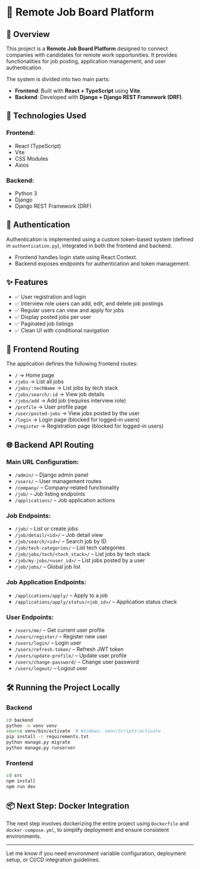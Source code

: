 # 📄 Remote Job Board Platform

## 🧩 Overview
This project is a **Remote Job Board Platform** designed to connect companies with candidates for remote work opportunities. It provides functionalities for job posting, application management, and user authentication.

The system is divided into two main parts:
- **Frontend**: Built with **React + TypeScript** using **Vite**.
- **Backend**: Developed with **Django + Django REST Framework (DRF)**.

## 🚀 Technologies Used

### Frontend:
- React (TypeScript)
- Vite
- CSS Modules
- Axios

### Backend:
- Python 3
- Django
- Django REST Framework (DRF)

## 🔐 Authentication
Authentication is implemented using a custom token-based system (defined in `authentication.py`), integrated in both the frontend and backend.

- Frontend handles login state using React Context.
- Backend exposes endpoints for authentication and token management.

## ✨ Features
- ✅ User registration and login
- ✅ Interview role users can add, edit, and delete job postings
- ✅ Regular users can view and apply for jobs
- ✅ Display posted jobs per user
- ✅ Paginated job listings
- ✅ Clean UI with conditional navigation

## 🧭 Frontend Routing
The application defines the following frontend routes:

- `/` → Home page
- `/jobs` → List all jobs
- `/jobs/:techName` → List jobs by tech stack
- `/jobs/search/:id` → View job details
- `/jobs/add` → Add job (requires interview role)
- `/profile` → User profile page
- `/user/posted-jobs` → View jobs posted by the user
- `/login` → Login page (blocked for logged-in users)
- `/register` → Registration page (blocked for logged-in users)

## 🌐 Backend API Routing

### Main URL Configuration:

- `/admin/` – Django admin panel
- `/users/` – User management routes
- `/company/` – Company-related functionality
- `/job/` – Job listing endpoints
- `/applications/` – Job application actions

### Job Endpoints:

- `/job/` – List or create jobs
- `/job/detail/<id>/` – Job detail view
- `/job/search/<id>/` – Search job by ID
- `/job/tech-categories/` – List tech categories
- `/job/jobs/tech/<tech_stack>/` – List jobs by tech stack
- `/job/my-jobs/<user_id>/` – List jobs posted by a user
- `/job/jobs/` – Global job list

### Job Application Endpoints:

- `/applications/apply/` – Apply to a job
- `/applications/apply/status/<job_id>/` – Application status check

### User Endpoints:

- `/users/me/` – Get current user profile
- `/users/register/` – Register new user
- `/users/login/` – Login user
- `/users/refresh-token/` – Refresh JWT token
- `/users/update-profile/` – Update user profile
- `/users/change-password/` – Change user password
- `/users/logout/` – Logout user

## 🛠️ Running the Project Locally

### Backend
```bash
cd backend
python -m venv venv
source venv/bin/activate  # Windows: venv\Scripts\activate
pip install -r requirements.txt
python manage.py migrate
python manage.py runserver
```

### Frontend
```bash
cd src
npm install
npm run dev
```

## 📦 Next Step: Docker Integration
The next step involves dockerizing the entire project using `Dockerfile` and `docker-compose.yml`, to simplify deployment and ensure consistent environments.

---

Let me know if you need environment variable configuration, deployment setup, or CI/CD integration guidelines.
